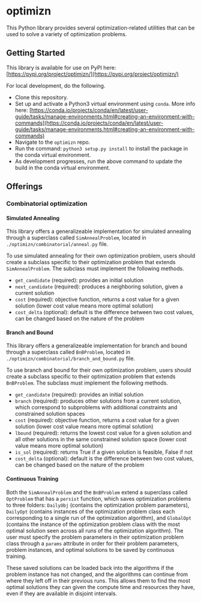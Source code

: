 # optimizn
This Python library provides several optimization-related utilities that can be used to solve a variety of optimization problems.

## Getting Started
This library is available for use on PyPI here: [https://pypi.org/project/optimizn/](https://pypi.org/project/optimizn/)

For local development, do the following. 
- Clone this repository.
- Set up and activate a Python3 virtual environment using `conda`. More info here: [https://conda.io/projects/conda/en/latest/user-guide/tasks/manage-environments.html#creating-an-environment-with-commands](https://conda.io/projects/conda/en/latest/user-guide/tasks/manage-environments.html#creating-an-environment-with-commands)
- Navigate to the `optimizn` repo.
- Run the command: `python3 setup.py install` to install the package in the conda virtual environment. 
- As development progresses, run the above command to update the build in the conda virtual environment.

## Offerings

### Combinatorial optimization

#### Simulated Annealing
This library offers a generalizeable implementation for simulated annealing through a superclass called `SimAnnealProblem`, located in `./optimizn/combinatorial/anneal.py` file. 

To use simulated annealing for their own optimization problem, users should create a subclass specific to their optimization problem that extends `SimAnnealProblem`. The subclass must implement the following methods.
- `get_candidate` (required): provides an initial solution
- `next_candidate` (required): produces a neighboring solution, given a current solution
- `cost` (required): objective function, returns a cost value for a given solution (lower cost value means more optimal solution)
- `cost_delta` (optional): default is the difference between two cost values, can be changed based on the nature of the problem

#### Branch and Bound
This library offers a generalizeable implementation for branch and bound through a superclass called `BnBProblem`, located in `./optimizn/combinatorial/branch_and_bound.py` file. 

To use branch and bound for their own optimization problem, users should create a subclass specific to their optimization problem that extends `BnBProblem`. The subclass must implement the following methods.
- `get_candidate` (required): provides an initial solution
- `branch` (required): produces other solutions from a current solution, which correspond to subproblems with additional constraints and constrained solution spaces
- `cost` (required): objective function, returns a cost value for a given solution (lower cost value means more optimal solution)
- `lbound` (required): returns the lowest cost value for a given solution and all other solutions in the same constrained solution space (lower cost value means more optimal solution)
- `is_sol` (required): returns True if a given solution is feasible, False if not
- `cost_delta` (optional): default is the difference between two cost values, can be changed based on the nature of the problem

#### Continuous Training
Both the `SimAnnealProblem` and the `BnBProblem` extend a superclass called `OptProblem` that has a `persist` function, which saves optimization problems to three folders: `DailyObj` (contains the optimization problem parameters), `DailyOpt` (contains instances of the optimization problem class each corresponding to a single run of the optimization algorithm), and `GlobalOpt` (contains the instance of the optimization problem class with the most optimal solution seen across all runs of the optimization algorithm). The user must specify the problem parameters in their optimization problem class through a `params` attribute in order for their problem parameters, problem instances, and optimal solutions to be saved by continuous training.

These saved solutions can be loaded back into the algorithms if the problem instance has not changed, and the algorithms can continue from where they left off in their previous runs. This allows them to find the most optimal solutions they can given the compute time and resources they have, even if they are available in disjoint intervals. 

